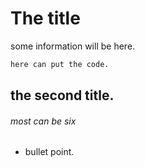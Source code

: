 # The title

some information will be here.

```cmd
here can put the code.
```

## the second title.

###### most can be six

* bullet point.

